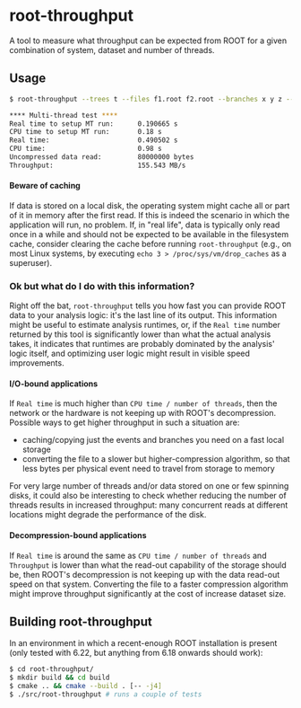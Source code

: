 # root-throughput

A tool to measure what throughput can be expected from ROOT for a given combination of system, dataset and number of threads.

## Usage

```bash
$ root-throughput --trees t --files f1.root f2.root --branches x y z --threads 4

**** Multi-thread test ****
Real time to setup MT run:      0.190665 s
CPU time to setup MT run:       0.18 s
Real time:                      0.490502 s
CPU time:                       0.98 s
Uncompressed data read:         80000000 bytes
Throughput:                     155.543 MB/s
```

#### Beware of caching

If data is stored on a local disk, the operating system might cache all or part of it in memory after the first read. If this is indeed the scenario in which the application will run, no problem. If, in "real life", data is typically only read once in a while and should not be expected to be available in the filesystem cache, consider clearing the cache before running `root-throughput` (e.g., on most Linux systems, by executing `echo 3 > /proc/sys/vm/drop_caches` as a superuser).

### Ok but what do I do with this information?

Right off the bat, `root-throughput` tells you how fast you can provide ROOT data to your analysis logic: it's the last line of its output.
This information might be useful to estimate analysis runtimes, or, if the `Real time` number returned by this tool is significantly lower than what the actual analysis takes, it indicates that runtimes are probably dominated by the analysis' logic itself, and optimizing user logic might result in visible speed improvements.

#### I/O-bound applications

If `Real time` is much higher than `CPU time / number of threads`, then the network or the hardware is not keeping up with ROOT's decompression.
Possible ways to get higher throughput in such a situation are:
- caching/copying just the events and branches you need on a fast local storage
- converting the file to a slower but higher-compression algorithm, so that less bytes per physical event need to travel from storage to memory

For very large number of threads and/or data stored on one or few spinning disks, it could also be interesting to check whether reducing the number of threads results in increased throughput: many concurrent reads at different locations might degrade the performance of the disk.  

#### Decompression-bound applications

If `Real time` is around the same as `CPU time / number of threads` and `Throughput` is lower than what the read-out capability of the storage should be, then ROOT's decompression is not keeping up with the data read-out speed on that system. Converting the file to a faster compression algorithm might improve throughput significantly at the cost of increase dataset size.  

## Building root-throughput

In an environment in which a recent-enough ROOT installation is present (only tested with 6.22, but anything from 6.18 onwards should work):

```bash
$ cd root-throughput/
$ mkdir build && cd build
$ cmake .. && cmake --build . [-- -j4]
$ ./src/root-throughput # runs a couple of tests
```
